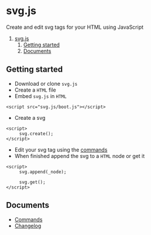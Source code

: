 # svg.js

Create and edit svg tags for your HTML using JavaScript

1. [svg.js](#svgjs)
   1. [Getting started](#getting-started)
   2. [Documents](#documents)

## Getting started
- Download or clone `svg.js`
- Create a `HTML` file
- Embed `svg.js` in `HTML`
```
<script src="svg.js/boot.js"></script>
```
- Create a svg
```
<script>
     svg.create();
</script>
```
- Edit your svg tag using the [commands](md/commands.md)
- When finished append the svg to a `HTML` node or get it
```
<script>
     svg.append(_node);

     svg.get();
</script>
```

## Documents
- [Commands](md/commands.md)
- [Changelog](md/changelog.md)